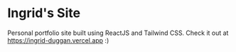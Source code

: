 # Ingrid's Site

Personal portfolio site built using ReactJS and Tailwind CSS.
Check it out at https://ingrid-duggan.vercel.app :)
